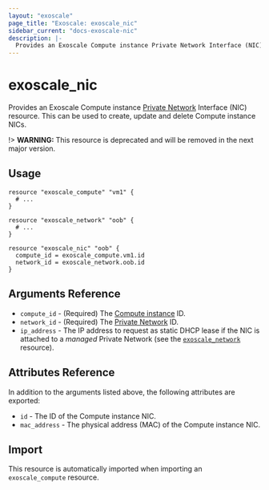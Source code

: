 ```yaml
---
layout: "exoscale"
page_title: "Exoscale: exoscale_nic"
sidebar_current: "docs-exoscale-nic"
description: |-
  Provides an Exoscale Compute instance Private Network Interface (NIC).
---
```


# exoscale\_nic

Provides an Exoscale Compute instance [Private Network][privnet-doc] Interface (NIC) resource. This can be used to create, update and delete Compute instance NICs.

!> **WARNING:** This resource is deprecated and will be removed in the next major version.

## Usage

```hcl
resource "exoscale_compute" "vm1" {
  # ...
}

resource "exoscale_network" "oob" {
  # ...
}

resource "exoscale_nic" "oob" {
  compute_id = exoscale_compute.vm1.id
  network_id = exoscale_network.oob.id
}
```


## Arguments Reference

* `compute_id` - (Required) The [Compute instance][r-compute] ID.
* `network_id` - (Required) The [Private Network][r-network] ID.
* `ip_address` - The IP address to request as static DHCP lease if the NIC is attached to a *managed* Private Network (see the [`exoscale_network`][r-network] resource).


## Attributes Reference

In addition to the arguments listed above, the following attributes are exported:

* `id` - The ID of the Compute instance NIC.
* `mac_address` - The physical address (MAC) of the Compute instance NIC.


## Import

This resource is automatically imported when importing an `exoscale_compute` resource.


[privnet-doc]: https://community.exoscale.com/documentation/compute/private-networks/
[r-compute]: ../resources/compute
[r-network]: ../resources/network
